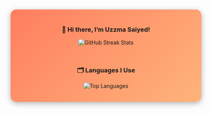 <!-- Centered Container with GitHub Stats -->
<div align="center" style="padding: 20px; background: linear-gradient(135deg, #ff7e5f, #feb47b); border-radius: 15px; box-shadow: 0px 4px 15px rgba(0, 0, 0, 0.3); margin: 20px 0;">

  ### 👋 Hi there, I’m Uzzma Saiyed!

  ![GitHub Streak Stats](https://streak-stats.demolab.com/?user=UzzmaSaiyed&count_private=true&theme=highcontrast&border_radius=10)

  <br>
  
  ### 🗂️ Languages I Use

  ![Top Languages](https://github-readme-stats.vercel.app/api/top-langs/?username=UzzmaSaiyed&layout=compact&theme=highcontrast&border_radius=10&hide_progress=true&langs_count=15&hide=cmake,c++)

</div>

